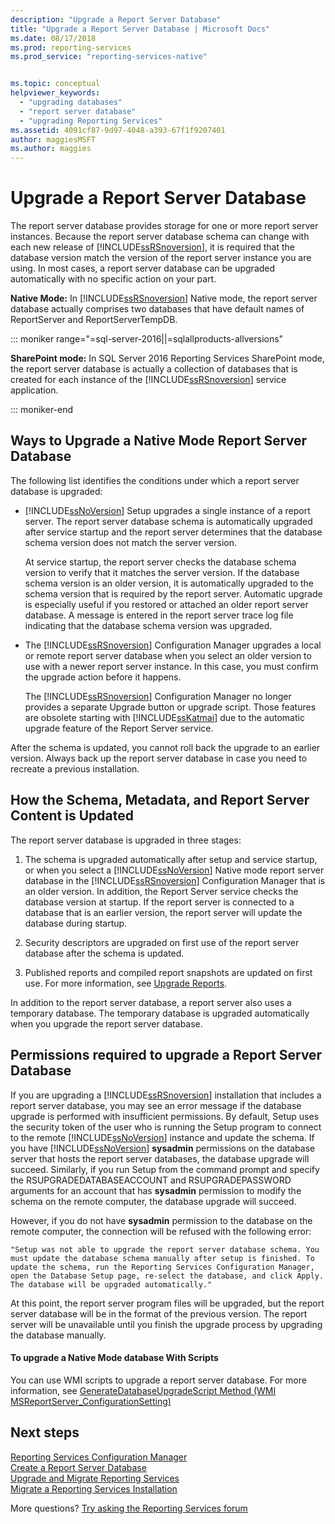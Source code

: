 ```yaml
---
description: "Upgrade a Report Server Database"
title: "Upgrade a Report Server Database | Microsoft Docs"
ms.date: 08/17/2018
ms.prod: reporting-services
ms.prod_service: "reporting-services-native"


ms.topic: conceptual
helpviewer_keywords: 
  - "upgrading databases"
  - "report server database"
  - "upgrading Reporting Services"
ms.assetid: 4091cf87-9d97-4048-a393-67f1f9207401
author: maggiesMSFT
ms.author: maggies
---
```


# Upgrade a Report Server Database

The report server database provides storage for one or more report server instances. Because the report server database schema can change with each new release of [!INCLUDE[ssRSnoversion](../../includes/ssrsnoversion-md.md)], it is required that the database version match the version of the report server instance you are using. In most cases, a report server database can be upgraded automatically with no specific action on your part.  
  
 **Native Mode:** In [!INCLUDE[ssRSnoversion](../../includes/ssrsnoversion-md.md)] Native mode, the report server database actually comprises two databases that have default names of ReportServer and ReportServerTempDB.  

::: moniker range="=sql-server-2016||=sqlallproducts-allversions"
  
 **SharePoint mode:** In SQL Server 2016 Reporting Services SharePoint mode, the report server database is actually a collection of databases that is created for each instance of the [!INCLUDE[ssRSnoversion](../../includes/ssrsnoversion-md.md)] service application.  

::: moniker-end

## Ways to Upgrade a Native Mode Report Server Database

 The following list identifies the conditions under which a report server database is upgraded:  
  
-   [!INCLUDE[ssNoVersion](../../includes/ssnoversion-md.md)] Setup upgrades a single instance of a report server. The report server database schema is automatically upgraded after service startup and the report server determines that the database schema version does not match the server version.  
  
     At service startup, the report server checks the database schema version to verify that it matches the server version. If the database schema version is an older version, it is automatically upgraded to the schema version that is required by the report server. Automatic upgrade is especially useful if you restored or attached an older report server database. A message is entered in the report server trace log file indicating that the database schema version was upgraded.  
  
-   The [!INCLUDE[ssRSnoversion](../../includes/ssrsnoversion-md.md)] Configuration Manager upgrades a local or remote report server database when you select an older version to use with a newer report server instance. In this case, you must confirm the upgrade action before it happens.  
  
     The [!INCLUDE[ssRSnoversion](../../includes/ssrsnoversion-md.md)] Configuration Manager no longer provides a separate Upgrade button or upgrade script. Those features are obsolete starting with [!INCLUDE[ssKatmai](../../includes/sskatmai-md.md)] due to the automatic upgrade feature of the Report Server service.  
  
 After the schema is updated, you cannot roll back the upgrade to an earlier version. Always back up the report server database in case you need to recreate a previous installation.  
  
## How the Schema, Metadata, and Report Server Content is Updated  
 The report server database is upgraded in three stages:  
  
1.  The schema is upgraded automatically after setup and service startup, or when you select a [!INCLUDE[ssNoVersion](../../includes/ssnoversion-md.md)] Native mode report server database in the [!INCLUDE[ssRSnoversion](../../includes/ssrsnoversion-md.md)] Configuration Manager that is an older version. In addition, the Report Server service checks the database version at startup. If the report server is connected to a database that is an earlier version, the report server will update the database during startup.  
  
2.  Security descriptors are upgraded on first use of the report server database after the schema is updated.  
  
3.  Published reports and compiled report snapshots are updated on first use. For more information, see [Upgrade Reports](../../reporting-services/install-windows/upgrade-reports.md).  
  
 In addition to the report server database, a report server also uses a temporary database. The temporary database is upgraded automatically when you upgrade the report server database.  
  
## Permissions required to upgrade a Report Server Database  
 If you are upgrading a [!INCLUDE[ssRSnoversion](../../includes/ssrsnoversion-md.md)] installation that includes a report server database, you may see an error message if the database upgrade is performed with insufficient permissions. By default, Setup uses the security token of the user who is running the Setup program to connect to the remote [!INCLUDE[ssNoVersion](../../includes/ssnoversion-md.md)] instance and update the schema. If you have [!INCLUDE[ssNoVersion](../../includes/ssnoversion-md.md)] **sysadmin** permissions on the database server that hosts the report server databases, the database upgrade will succeed. Similarly, if you run Setup from the command prompt and specify the RSUPGRADEDATABASEACCOUNT and RSUPGRADEPASSWORD arguments for an account that has **sysadmin** permission to modify the schema on the remote computer, the database upgrade will succeed.  
  
 However, if you do not have **sysadmin** permission to the database on the remote computer, the connection will be refused with the following error:  
  
 `"Setup was not able to upgrade the report server database schema. You must update the database schema manually after setup is finished. To update the schema, run the Reporting Services Configuration Manager, open the Database Setup page, re-select the database, and click Apply. The database will be upgraded automatically."`  
  
 At this point, the report server program files will be upgraded, but the report server database will be in the format of the previous version. The report server will be unavailable until you finish the upgrade process by upgrading the database manually.  
  
#### To upgrade a Native Mode database With Scripts  
 You can use WMI scripts to upgrade a report server database. For more information, see [GenerateDatabaseUpgradeScript Method &#40;WMI MSReportServer_ConfigurationSetting&#41;](../../reporting-services/wmi-provider-library-reference/configurationsetting-method-generatedatabaseupgradescript.md)  
  
## Next steps

[Reporting Services Configuration Manager](../../reporting-services/install-windows/reporting-services-configuration-manager-native-mode.md)   
[Create a Report Server Database](../../reporting-services/install-windows/ssrs-report-server-create-a-report-server-database.md)  
[Upgrade and Migrate Reporting Services](../../reporting-services/install-windows/upgrade-and-migrate-reporting-services.md)   
[Migrate a Reporting Services Installation](../../reporting-services/install-windows/migrate-a-reporting-services-installation-native-mode.md)  

More questions? [Try asking the Reporting Services forum](https://go.microsoft.com/fwlink/?LinkId=620231)
